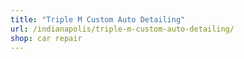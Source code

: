 ```yaml
---
title: "Triple M Custom Auto Detailing"
url: /indianapolis/triple-m-custom-auto-detailing/
shop: car repair
---
```

